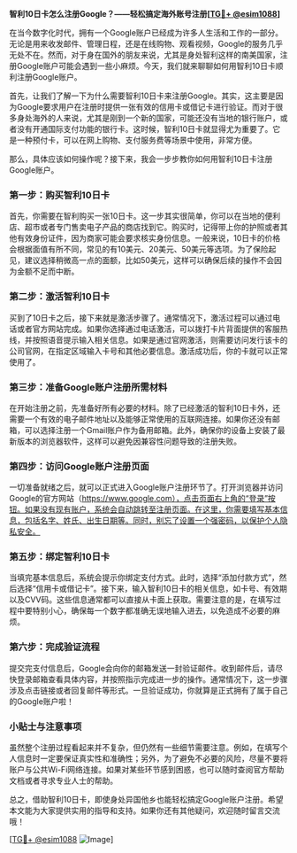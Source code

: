 **智利10日卡怎么注册Google？——轻松搞定海外账号注册[[TG💪+ @esim1088](https://t.me/s/esim1088)]**

在当今数字化时代，拥有一个Google账户已经成为许多人生活和工作的一部分。无论是用来收发邮件、管理日程，还是在线购物、观看视频，Google的服务几乎无处不在。然而，对于身在国外的朋友来说，尤其是身处智利这样的南美国家，注册Google账户可能会遇到一些小麻烦。今天，我们就来聊聊如何用智利10日卡顺利注册Google账户。

首先，让我们了解一下为什么需要智利10日卡来注册Google。其实，这主要是因为Google要求用户在注册时提供一张有效的信用卡或借记卡进行验证。而对于很多身处海外的人来说，尤其是刚到一个新的国家，可能还没有当地的银行账户，或者没有开通国际支付功能的银行卡。这时候，智利10日卡就显得尤为重要了。它是一种预付卡，可以在网上购物、支付服务费等场景中使用，非常方便。

那么，具体应该如何操作呢？接下来，我会一步步教你如何用智利10日卡注册Google账户。

### 第一步：购买智利10日卡

首先，你需要在智利购买一张10日卡。这一步其实很简单，你可以在当地的便利店、超市或者专门售卖电子产品的商店找到它。购买时，记得带上你的护照或者其他有效身份证件，因为商家可能会要求核实身份信息。一般来说，10日卡的价格会根据面值有所不同，常见的有10美元、20美元、50美元等选项。为了保险起见，建议选择稍微高一点的面额，比如50美元，这样可以确保后续的操作不会因为金额不足而中断。

### 第二步：激活智利10日卡

买到了10日卡之后，接下来就是激活步骤了。通常情况下，激活过程可以通过电话或者官方网站完成。如果你选择通过电话激活，可以拨打卡片背面提供的客服热线，并按照语音提示输入相关信息。如果是通过官网激活，则需要访问发行该卡的公司官网，在指定区域输入卡号和其他必要信息。激活成功后，你的卡就可以正常使用了。

### 第三步：准备Google账户注册所需材料

在开始注册之前，先准备好所有必要的材料。除了已经激活的智利10日卡外，还需要一个有效的电子邮件地址以及能够正常使用的互联网连接。如果你还没有邮箱，可以选择注册一个Gmail账户作为备用邮箱。此外，确保你的设备上安装了最新版本的浏览器软件，这样可以避免因兼容性问题导致的注册失败。

### 第四步：访问Google账户注册页面

一切准备就绪之后，就可以正式进入Google账户注册环节了。打开浏览器并访问Google的官方网站（https://www.google.com），点击页面右上角的“登录”按钮。如果没有现有账户，系统会自动跳转至注册页面。在这里，你需要填写基本信息，包括名字、姓氏、出生日期等。同时，别忘了设置一个强密码，以保护个人隐私安全。

### 第五步：绑定智利10日卡

当填完基本信息后，系统会提示你绑定支付方式。此时，选择“添加付款方式”，然后选择“信用卡或借记卡”。接下来，输入智利10日卡的相关信息，如卡号、有效期以及CVV码。这些信息通常都可以直接从卡面上获取。需要注意的是，在填写过程中要特别小心，确保每一个数字都准确无误地输入进去，以免造成不必要的麻烦。

### 第六步：完成验证流程

提交完支付信息后，Google会向你的邮箱发送一封验证邮件。收到邮件后，请尽快登录邮箱查看具体内容，并按照指示完成进一步的操作。通常情况下，这一步骤涉及点击链接或者回复邮件等形式。一旦验证成功，你就算是正式拥有了属于自己的Google账户啦！

### 小贴士与注意事项

虽然整个注册过程看起来并不复杂，但仍然有一些细节需要注意。例如，在填写个人信息时一定要保证真实性和准确性；另外，为了避免不必要的风险，尽量不要将账户与公共Wi-Fi网络连接。如果对某些环节感到困惑，也可以随时查阅官方帮助文档或者寻求专业人士的帮助。

总之，借助智利10日卡，即使身处异国他乡也能轻松搞定Google账户注册。希望本文能为大家提供实用的指导和支持。如果你还有其他疑问，欢迎随时留言交流哦！

[[TG💪+ @esim1088](https://t.me/s/esim1088) ![Image](https://i.postimg.cc/4NQfJmqS/Snipaste-2025-05-13-00-14-12.png)]